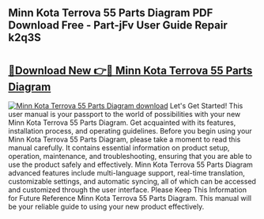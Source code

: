 ## Minn Kota Terrova 55 Parts Diagram PDF Download Free - Part-jFv User Guide Repair k2q3S

# <h2><a href="http://dfhefx.blite.top/?on=Minn+Kota+Terrova+55+Parts+Diagram">🔗Download New 👉🔴 Minn Kota Terrova 55 Parts Diagram</a></h2>

[![Minn Kota Terrova 55 Parts Diagram download](https://i.imgur.com/lujVjoI.png)](http://dfhefx.blite.top/?on=Minn+Kota+Terrova+55+Parts+Diagram)
Let's Get Started! This user manual is your passport to the world of possibilities with your new Minn Kota Terrova 55 Parts Diagram. Get acquainted with its features, installation process, and operating guidelines. Before you begin using your Minn Kota Terrova 55 Parts Diagram, please take a moment to read this manual carefully. It contains essential information on product setup, operation, maintenance, and troubleshooting, ensuring that you are able to use the product safely and effectively. Minn Kota Terrova 55 Parts Diagram advanced features include multi-language support, real-time translation, customizable settings, and automatic syncing, all of which can be accessed and customized through the user interface. Please Keep This Information for Future Reference Minn Kota Terrova 55 Parts Diagram. This manual will be your reliable guide to using your new product effectively.
